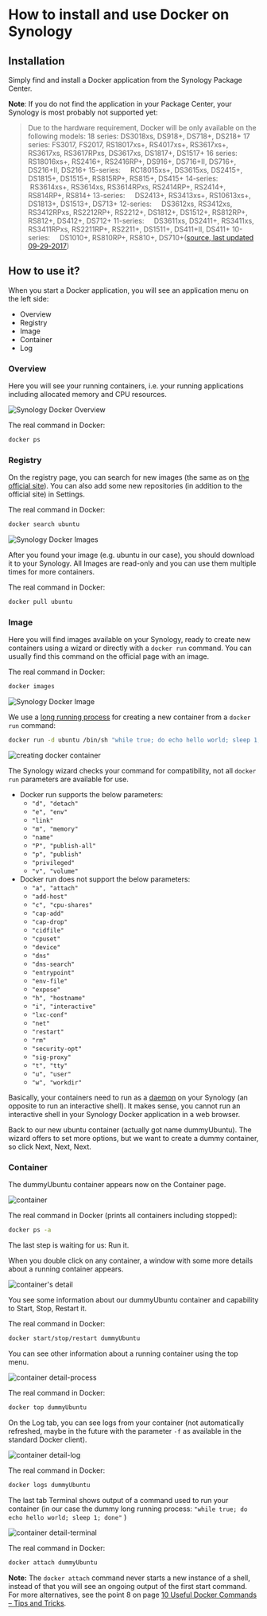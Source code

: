 # How to install and use Docker on Synology


##  Installation

Simply find and install a Docker application from the Synology Package Center.

**Note**: If you do not find the application in your Package Center, your Synology is most probably not supported yet:

> Due to the hardware requirement, Docker will be only available on the following models: 18 series: DS3018xs, DS918+, DS718+, DS218+ 17 series: FS3017, FS2017, RS18017xs+, RS4017xs+, RS3617xs+, RS3617xs, RS3617RPxs, DS3617xs, DS1817+, DS1517+ 16 series: RS18016xs+, RS2416+, RS2416RP+, DS916+, DS716+II, DS716+, DS216+II, DS216+ 15-series:     RC18015xs+, DS3615xs, DS2415+, DS1815+, DS1515+, RS815RP+, RS815+, DS415+ 14-series:     RS3614xs+, RS3614xs, RS3614RPxs, RS2414RP+, RS2414+, RS814RP+, RS814+ 13-series:     DS2413+, RS3413xs+, RS10613xs+, DS1813+, DS1513+, DS713+ 12-series:     DS3612xs, RS3412xs, RS3412RPxs, RS2212RP+, RS2212+, DS1812+, DS1512+, RS812RP+, RS812+, DS412+, DS712+ 11-series:     DS3611xs, DS2411+, RS3411xs, RS3411RPxs, RS2211RP+, RS2211+, DS1511+, DS411+II, DS411+ 10-series:     DS1010+, RS810RP+, RS810+, DS710+([source, last updated 09-29-2017](https://www.synology.com/en-us/dsm/packages/Docker))

## How to use it?

When you start a Docker application, you will see an application menu on the left side:

- Overview
- Registry
- Image
- Container
- Log

### Overview

Here you will see your running containers, i.e. your running applications including allocated memory and CPU resources.

![Synology Docker Overview](images/Overview.png "Synology Docker Overview")

The real command in Docker:

```bash
docker ps
```

### Registry

On the registry page, you can search for new images (the same as on [the official site](https://registry.hub.docker.com/)). You can also add some new repositories (in addition to the official site) in Settings.

The real command in Docker:

```bash
docker search ubuntu
```

![Synology Docker Images](images/images.png "Synology Docker Images")

After you found your image (e.g. ubuntu in our case), you should download it to your Synology. All Images are read-only and you can use them multiple times for more containers.

The real command in Docker:

```bash
docker pull ubuntu
```

### Image

Here you will find images available on your Synology, ready to create new containers using a wizard or directly with a `docker run` command. You can usually find this command on the official page with an image.

The real command in Docker:

```bash
docker images
```

![Synology Docker Image](images/Image.png "Synology Docker Image")

We use a [long running process](http://blog.pavelsklenar.com/10-useful-docker-commands-tip-tricks/) for creating a new container from a `docker run` command:

```bash
docker run -d ubuntu /bin/sh "while true; do echo hello world; sleep 1; done"
```

![creating docker container](images/creating-docker-container.png "creating docker container")

The Synology wizard checks your command for compatibility, not all `docker run` parameters are available for use.

- Docker run supports the below parameters:
    - `"d", "detach"`
    - `"e", "env"`
    - `"link"`
    - `"m", "memory"`
    - `"name"`
    - `"P", "publish-all"`
    - `"p", "publish"`
    - `"privileged"`
    - `"v", "volume"`
- Docker run does not support the below parameters:
    - `"a", "attach"`
    - `"add-host"`
    - `"c", "cpu-shares"`
    - `"cap-add"`
    - `"cap-drop"`
    - `"cidfile"`
    - `"cpuset"`
    - `"device"`
    - `"dns"`
    - `"dns-search"`
    - `"entrypoint"`
    - `"env-file"`
    - `"expose"`
    - `"h", "hostname"`
    - `"i", "interactive"`
    - `"lxc-conf"`
    - `"net"`
    - `"restart"`
    - `"rm"`
    - `"security-opt"`
    - `"sig-proxy"`
    - `"t", "tty"`
    - `"u", "user"`
    - `"w", "workdir"`

Basically, your containers need to run as a [daemon](https://docs.docker.com/articles/basics/) on your Synology (an opposite to run an interactive shell). It makes sense, you cannot run an interactive shell in your Synology Docker application in a web browser.

Back to our new ubuntu container (actually got name dummyUbuntu). The wizard offers to set more options, but we want to create a dummy container, so click Next, Next, Next.

### Container

The dummyUbuntu container appears now on the Container page.

![container](images/container.png "Container")

The real command in Docker (prints all containers including stopped):

```bash
docker ps -a
```

The last step is waiting for us: Run it.

When you double click on any container, a window with some more details about a running container appears.

![container's detail](images/container-detail.png "Container detail")

You see some information about our dummyUbuntu container and capability to Start, Stop, Restart it.

The real command in Docker:

```bash
docker start/stop/restart dummyUbuntu
```

You can see other information about a running container using the top menu.

![container detail-process](images/container-detail-process.png "Container detail-process")

The real command in Docker:
```bash
docker top dummyUbuntu
```

On the Log tab, you can see logs from your container (not automatically refreshed, maybe in the future with the parameter `-f` as available in the standard Docker client).

![container detail-log](images/container-detail-log.png "container detail-log")

The real command in Docker:

```bash
docker logs dummyUbuntu
```

The last tab Terminal shows output of a command used to run your container (in our case the dummy long running process: `"while true; do echo hello world; sleep 1; done"` )

![container detail-terminal](images/container-detail-terminal.png "container detail-terminal")

The real command in Docker:

```bash
docker attach dummyUbuntu
```

**Note:** The `docker attach` command never starts a new instance of a shell, instead of that you will see an ongoing output of the first start command. For more alternatives, see the point 8 on page [10 Useful Docker Commands – Tips and Tricks](http://blog.pavelsklenar.com/10-useful-docker-commands-tip-tricks/).

